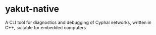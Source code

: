 # yakut-native
A CLI tool for diagnostics and debugging of Cyphal networks, written in C++, suitable for embedded computers
